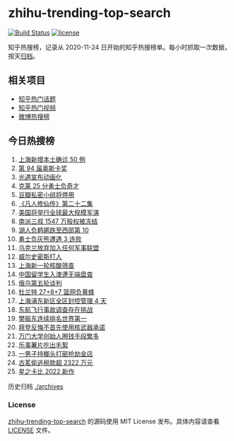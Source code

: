 # zhihu-trending-top-search

[![Build Status](https://github.com/justjavac/zhihu-trending-top-search/workflows/ci/badge.svg?branch=main)](https://github.com/justjavac/zhihu-trending-top-search/actions)
[![license](https://img.shields.io/github/license/justjavac/zhihu-trending-top-search)](https://github.com/justjavac/zhihu-trending-top-search/blob/main/LICENSE)

知乎热搜榜，记录从 2020-11-24 日开始的知乎热搜榜单。每小时抓取一次数据，按天[归档](./archives)。

## 相关项目

- [知乎热门话题](https://github.com/justjavac/zhihu-trending-hot-questions)
- [知乎热门视频](https://github.com/justjavac/zhihu-trending-hot-video)
- [微博热搜榜](https://github.com/justjavac/weibo-trending-hot-search)

## 今日热搜榜

<!-- BEGIN -->
<!-- 最后更新时间 Tue Mar 29 2022 23:15:32 GMT+0800 (China Standard Time) -->

1. [上海新增本土确诊 50 例](https://www.zhihu.com/search?q=上海新增)
1. [第 94 届奥斯卡奖](https://www.zhihu.com/search?q=奥斯卡奖)
1. [光遇宣布动画化](https://www.zhihu.com/search?q=光遇动画)
1. [克莱 25 分勇士负奇才](https://www.zhihu.com/search?q=勇士)
1. [豆瓣私密小组将停用](https://www.zhihu.com/search?q=豆瓣私密小组)
1. [《凡人修仙传》第二十二集](https://www.zhihu.com/search?q=凡人修仙传)
1. [美国将举行全球最大规模军演](https://www.zhihu.com/search?q=美国军演)
1. [南派三叔 1547 万股权被冻结](https://www.zhihu.com/search?q=南派三叔)
1. [湖人负鹈鹕跌至西部第 10](https://www.zhihu.com/search?q=湖人)
1. [勇士负灰熊遭遇 3 连败](https://www.zhihu.com/search?q=勇士)
1. [乌克兰放弃加入任何军事联盟](https://www.zhihu.com/search?q=乌克兰)
1. [威尔史密斯打人](https://www.zhihu.com/search?q=威尔史密斯)
1. [上海新一轮核酸筛查](https://www.zhihu.com/search?q=上海核酸)
1. [中国留学生入澳遭无端盘查](https://www.zhihu.com/search?q=中国留学生入澳)
1. [俄乌第五轮谈判](https://www.zhihu.com/search?q=第五轮谈判)
1. [杜兰特 27+8+7 篮网负黄蜂](https://www.zhihu.com/search?q=篮网)
1. [上海浦东新区全区封控管理 4 天](https://www.zhihu.com/search?q=上海浦东)
1. [东航飞行事故调查存在挑战](https://www.zhihu.com/search?q=东航飞行事故调查)
1. [樊振东连续排名世界第一](https://www.zhihu.com/search?q=樊振东)
1. [拜登反悔不首先使用核武器承诺](https://www.zhihu.com/search?q=拜登反悔)
1. [万门大学创始人圈钱手段繁多](https://www.zhihu.com/search?q=万门大学)
1. [乐事薯片吃出毛絮](https://www.zhihu.com/search?q=乐事薯片)
1. [一男子持榔头打砸抢劫金店](https://www.zhihu.com/search?q=打砸抢劫金店)
1. [古茗偷逃税款超 2322 万元](https://www.zhihu.com/search?q=古茗)
1. [星之卡比 2022 新作](https://www.zhihu.com/search?q=星之卡比探索发现)

<!-- END -->

历史归档 [./archives](./archives)

### License

[zhihu-trending-top-search](https://github.com/justjavac/zhihu-trending-top-search)
的源码使用 MIT License 发布。具体内容请查看 [LICENSE](./LICENSE) 文件。
